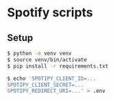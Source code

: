 # Spotify scripts

## Setup
```sh
$ python -m venv venv
$ source venv/bin/activate
$ pip install -r requirements.txt

$ echo 'SPOTIPY_CLIENT_ID=...
SPOTIPY_CLIENT_SECRET=...
SPOTIPY_REDIRECT_URI=...' > .env
```